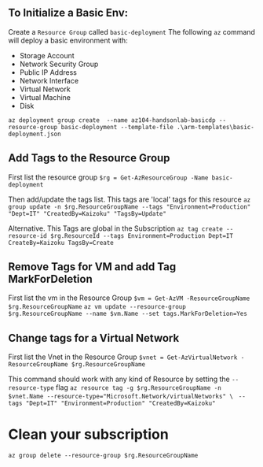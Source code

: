## To Initialize a Basic Env:
Create a ```Resource Group``` called ```basic-deployment```
The following ```az``` command will deploy a basic environment with:
- Storage Account
- Network Security Group
- Public IP Address
- Network Interface
- Virtual Network
- Virtual Machine
- Disk

```az deployment group create  --name az104-handsonlab-basicdp --resource-group basic-deployment --template-file .\arm-templates\basic-deployment.json```

## Add Tags to the Resource Group
First list the resource group
```$rg = Get-AzResourceGroup -Name basic-deployment```

Then add/update the tags list. This tags are 'local' tags for this resource
```az group update -n $rg.ResourceGroupName --tags "Environment=Production" "Dept=IT" "CreatedBy=Kaizoku" "TagsBy=Update"```

Alternative. This Tags are global in the Subscription
```az tag create --resource-id $rg.ResourceId --tags Environment=Production Dept=IT CreateBy=Kaizoku TagsBy=Create```

## Remove Tags for VM and add Tag MarkForDeletion

First list the vm in the Resource Group 
```$vm = Get-AzVM -ResourceGroupName $rg.ResourceGroupName```
```az vm update --resource-group $rg.ResourceGroupName --name $vm.Name --set tags.MarkForDeletion=Yes```

## Change tags for a Virtual Network
First list the Vnet in the Resource Group
```$vnet = Get-AzVirtualNetwork -ResourceGroupName $rg.ResourceGroupName``` 

This command should work with any kind of Resource by setting the ```--resource-type``` flag
```az resource tag -g $rg.ResourceGroupName -n $vnet.Name --resource-type="Microsoft.Network/virtualNetworks" \ ```
```--tags "Dept=IT" "Environment=Production" "CreatedBy=Kaizoku"```

# Clean your subscription
```az group delete --resource-group $rg.ResourceGroupName```